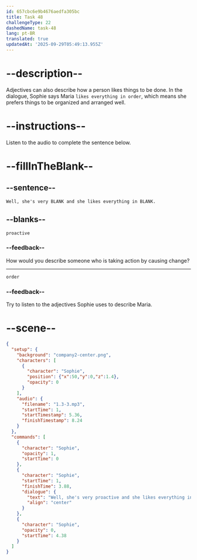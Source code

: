```yaml
---
id: 657cbc6e9b4676aedfa305bc
title: Task 48
challengeType: 22
dashedName: task-48
lang: pt-BR
translated: true
updatedAt: '2025-09-29T05:49:13.955Z'
---
```


<!-- (audio )Sophie: Well, she's very proactive and she likes everything in order.  -->

# --description--

Adjectives can also describe how a person likes things to be done. In the dialogue, Sophie says Maria `likes everything in order`, which means she prefers things to be organized and arranged well.

# --instructions--

Listen to the audio to complete the sentence below.

# --fillInTheBlank--

## --sentence--

`Well, she's very BLANK and she likes everything in BLANK.`

## --blanks--

`proactive`

### --feedback--

How would you describe someone who is taking action by causing change?

---

`order`

### --feedback--

Try to listen to the adjectives Sophie uses to describe Maria.

# --scene--

```json
{
  "setup": {
    "background": "company2-center.png",
    "characters": [
      {
        "character": "Sophie",
        "position": {"x":50,"y":0,"z":1.4},
        "opacity": 0
      }
    ],
    "audio": {
      "filename": "1.3-3.mp3",
      "startTime": 1,
      "startTimestamp": 5.36,
      "finishTimestamp": 8.24
    }
  },
  "commands": [
    {
      "character": "Sophie",
      "opacity": 1,
      "startTime": 0
    },
    {
      "character": "Sophie",
      "startTime": 1,
      "finishTime": 3.88,
      "dialogue": {
        "text": "Well, she's very proactive and she likes everything in order.",
        "align": "center"
      }
    },
    {
      "character": "Sophie",
      "opacity": 0,
      "startTime": 4.38
    }
  ]
}
```
